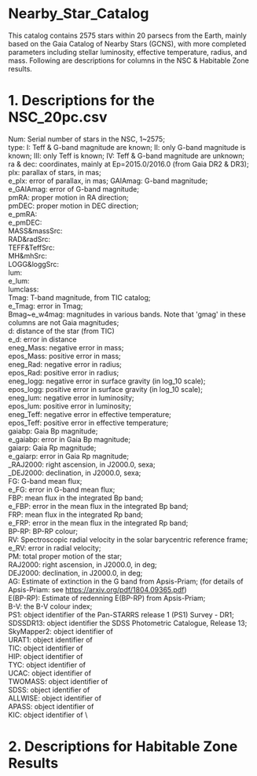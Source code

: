 # Nearby_Star_Catalog
This catalog contains 2575 stars within 20 parsecs from the Earth, mainly based on the Gaia Catalog of Nearby Stars (GCNS), with more completed parameters including stellar luminosity, effective temperature, radius, and mass. Following are descriptions for columns in the NSC & Habitable Zone results.

# 1. Descriptions for the NSC_20pc.csv

Num: Serial number of stars in the NSC, 1~2575;\
type: I: Teff & G-band magnitude are known; II: only G-band magnitude is known; III: only Teff is known; IV: Teff & G-band magnitude are unknown;\
ra & dec: coordinates, mainly at Ep=2015.0/2016.0 (from Gaia DR2 & DR3);\
plx: parallax of stars, in mas;\
e_plx: error of parallax, in mas\;
GAIAmag: G-band magnitude;\
e_GAIAmag: error of G-band magnitude;\
pmRA: proper motion in RA direction;\
pmDEC: proper motion in DEC direction;\
e_pmRA:\
e_pmDEC:\
MASS&massSrc:\
RAD&radSrc:\
TEFF&TeffSrc:\
MH&mhSrc:\
LOGG&loggSrc:\
lum:\
e_lum:\
lumclass:\
Tmag: T-band magnitude, from TIC catalog;\
e_Tmag: error in Tmag;\
Bmag~e_w4mag: magnitudes in various bands. Note that 'gmag' in these columns are not Gaia magnitudes;\
d: distance of the star (from TIC)\
e_d: error in distance\
eneg_Mass: negative error in mass;\
epos_Mass: positive error in mass;\
eneg_Rad: negative error in radius;\
epos_Rad: positive error in radius;\
eneg_logg: negative error in surface gravity (in log_10 scale);\
epos_logg: positive error in surface gravity (in log_10 scale);\
eneg_lum: negative error in luminosity;\
epos_lum: positive error in luminosity;\
eneg_Teff: negative error in effective temperature;\
epos_Teff: positive error in effective temperature;\
gaiabp: Gaia Bp magnitude;\
e_gaiabp: error in Gaia Bp magnitude;\
gaiarp: Gaia Rp magnitude;\
e_gaiarp: error in Gaia Rp magnitude;\
_RAJ2000: right ascension, in J2000.0, sexa;\
_DEJ2000: declination, in J2000.0, sexa;\
FG: G-band mean flux;\
e_FG: error in G-band mean flux;\
FBP: mean flux in the integrated Bp band;\
e_FBP: error in the mean flux in the integrated Bp band;\
FRP: mean flux in the integrated Rp band;\
e_FRP: error in the mean flux in the integrated Rp band;\
BP-RP: BP-RP colour;\
RV: Spectroscopic radial velocity in the solar barycentric reference frame;\
e_RV: error in radial velocity;\
PM: total proper motion of the star;\
RAJ2000: right ascension, in J2000.0, in deg;\
DEJ2000: declination, in J2000.0, in deg;\
AG: Estimate of extinction in the G band from Apsis-Priam; (for details of Apsis-Priam: see https://arxiv.org/pdf/1804.09365.pdf)\
E(BP-RP): Estimate of redenning E(BP-RP) from Apsis-Priam;\
B-V: the B-V colour index;\
PS1: object identifier of the Pan-STARRS release 1 (PS1) Survey - DR1;\
SDSSDR13: object identifier the SDSS Photometric Catalogue, Release 13;\
SkyMapper2: object identifier of \
URAT1: object identifier of \
TIC: object identifier of \
HIP: object identifier of \
TYC: object identifier of \
UCAC: object identifier of \
TWOMASS: object identifier of \
SDSS: object identifier of \
ALLWISE: object identifier of \
APASS: object identifier of \
KIC: object identifier of \

# 2. Descriptions for Habitable Zone Results


